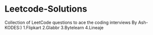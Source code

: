 # Leetcode-Solutions
Collection of LeetCode questions to ace the coding interviews By Ash-KODES:)
1.Flipkart
2.Glabbr
3.Bytelearn
4.Lineaje
